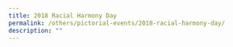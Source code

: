 ```yaml
---
title: 2018 Racial Harmony Day
permalink: /others/pictorial-events/2018-racial-harmony-day/
description: ""
---
```

